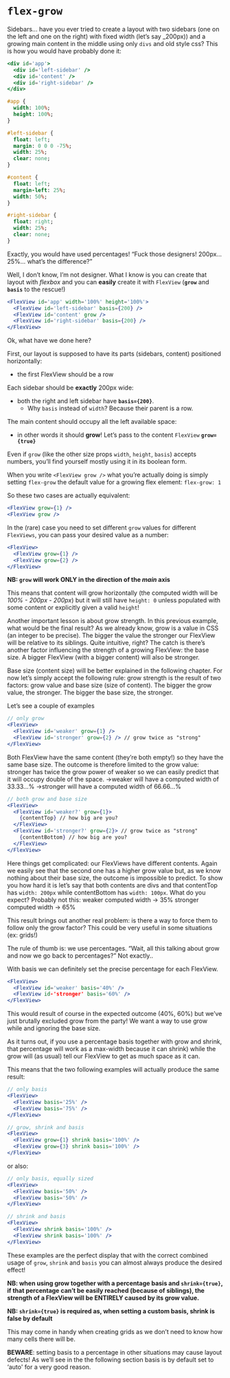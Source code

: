 # `flex-grow`

Sidebars... have you ever tried to create a layout with two sidebars (one on the left and one on the right) with fixed width (let’s say _200px)) and a growing main content in the middle using only `divs` and old style css?
This is how you would have probably done it:


```jsx
<div id='app'>
  <div id='left-sidebar' />
  <div id='content' />
  <div id='right-sidebar' />
</div>
```

```sass
#app {
  width: 100%;
  height: 100%;
}

#left-sidebar {
  float: left;
  margin: 0 0 0 -75%;
  width: 25%;
  clear: none;
}

#content {
  float: left;
  margin-left: 25%;
  width: 50%;
}

#right-sidebar {
  float: right;
  width: 25%;
  clear: none;
}
```

Exactly, you would have used percentages! “Fuck those designers! 200px… 25%… what’s the difference?”

Well, I don’t know, I’m not designer. What I know is you can create that layout with _flexbox_ and you can **easily** create it with `FlexView` (**`grow`** and **`basis`** to the rescue!)

```jsx
<FlexView id='app' width='100%' height='100%'>
  <FlexView id='left-sidebar' basis={200} />
  <FlexView id='content' grow />
  <FlexView id='right-sidebar' basis={200} />
</FlexView>
```

Ok, what have we done here?

First, our layout is supposed to have its parts (sidebars, content) positioned horizontally:

- the first FlexView should be a row

Each sidebar should be **exactly** 200px wide:

- both the right and left sidebar have **`basis={200}`**.
  - Why `basis` instead of `width`? Because their parent is a row.

The main content should occupy all the left available space:

- in other words it should **grow**! Let’s pass to the content `FlexView` **`grow={true}`**

Even if `grow` (like the other size props `width`, `height`, `basis`) accepts numbers, you’ll find yourself mostly using it in its boolean form.

When you write `<FlexView grow />` what you’re actually doing is simply setting `flex-grow` the default value for a growing flex element: `flex-grow: 1`

So these two cases are actually equivalent:

```jsx
<FlexView grow={1} />
<FlexView grow />
```

In the (rare) case you need to set different `grow` values for different `FlexViews`, you can pass your desired value as a number:

```jsx
<FlexView>
  <FlexView grow={1} />
  <FlexView grow={2} />
</FlexView>
```

**NB: `grow` will work ONLY in the direction of the *main* axis**

This means that content will grow horizontally (the computed width will be _100% - 200px - 200px_) but it will still have `height: 0` unless populated with some content or explicitly given a valid `height`!

Another important lesson is about grow strength. In this previous example, what would be the final result?
As we already know, grow is a value in CSS (an integer to be precise). The bigger the value the stronger our FlexView will be relative to its siblings. Quite intuitive, right? The catch is there’s another factor influencing the strength of a growing FlexView: the base size.
A bigger FlexView (with a bigger content) will also be stronger.

Base size (content size) will be better explained in the following chapter. For now let’s simply accept the following rule:
grow strength is the result of two factors: grow value and base size (size of content).
The bigger the grow value, the stronger. The bigger the base size, the stronger.

Let’s see a couple of examples

```jsx
// only grow
<FlexView>
  <FlexView id='weaker' grow={1} />
  <FlexView id='stronger' grow={2} /> // grow twice as "strong"
</FlexView>
```

Both FlexView have the same content (they’re both empty!) so they have the same base size. The outcome is therefore limited to the grow value:
stronger has twice the grow power of weaker so we can easily predict that it will occupy double of the space.
→weaker will have a computed width of 33.33...%
→stronger will have a computed width of 66.66...%

```jsx
// both grow and base size
<FlexView>
  <FlexView id='weaker?' grow={1}>
    {contentTop} // how big are you?
  </FlexView>
  <FlexView id='stronger?' grow={2}> // grow twice as "strong"
    {contentBottom} // how big are you?
  </FlexView>
</FlexView>
```

Here things get complicated: our FlexViews have different contents. Again we easily see that the second one has a higher grow value  but, as we know nothing about their base size, the outcome is impossible to predict.
To show you how hard it is let’s say that both contents are divs and that contentTop has `width: 200px` while contentBottom has `width: 100px`. What do you expect? Probably not this:
weaker computed width → 35%
stronger computed width → 65%

This result brings out another real problem: is there a way to force them to follow only the grow factor? This could be very useful in some situations (ex: grids!)

The rule of thumb is: we use percentages.
“Wait, all this talking about grow and now we go back to percentages?” Not exactly..

With basis we can definitely set the precise percentage for each FlexView.

```jsx
<FlexView>
  <FlexView id='weaker' basis='40%' />
  <FlexView id-'stronger' basis='60%' />
</FlexView>
```

This would result of course in the expected outcome (40%, 60%) but we’ve just brutally excluded grow from the party! We want a way to use grow while and ignoring the base size.

As it turns out, if you use a percentage basis together with grow  and shrink, that percentage will work as a max-width because it can shrink) while the grow will (as usual) tell our FlexView to get as much space as it can.

This means that the two following examples will actually produce the same result:

```jsx
// only basis
<FlexView>
  <FlexView basis='25%' />
  <FlexView basis='75%' />
</FlexView>

// grow, shrink and basis
<FlexView>
  <FlexView grow={1} shrink basis='100%' />
  <FlexView grow={3} shrink basis='100%' />
</FlexView>
```

or also:

```jsx
// only basis, equally sized
<FlexView>
  <FlexView basis='50%' />
  <FlexView basis='50%' />
</FlexView>

// shrink and basis
<FlexView>
  <FlexView shrink basis='100%' />
  <FlexView shrink basis='100%' />
</FlexView>
```

These examples are the perfect display that with the correct combined usage of `grow`, `shrink` and `basis` you can almost always produce the desired effect!

**NB: when using grow together with a percentage basis  and `shrink={true}`, if that percentage can’t be easily reached (because of siblings), the strength of a FlexView will be ENTIRELY caused by its grow value.**

**NB: `shrink={true}` is required as, when setting a custom basis, shrink is false by default**

This may come in handy when creating grids as we don’t need to know how many cells there will be.

**BEWARE**: setting basis to a percentage in other situations may cause layout defects! As we’ll see in the the following section basis is by default set to ‘auto' for a very good reason.

